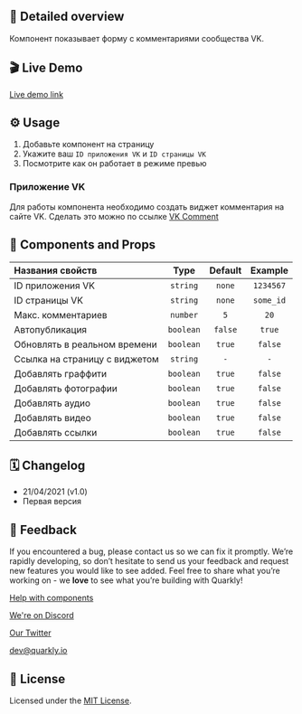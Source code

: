 ## 📖 Detailed overview

Компонент показывает форму с комментариями сообщества VK.

## 🎬 Live Demo

[Live demo link](https://quarkly-catalog.netlify.app/vkcomment/)

## ⚙️ Usage

 1. Добавьте компонент на страницу
 2. Укажите ваш `ID приложения VK` и `ID страницы VK`
 3. Посмотрите как он работает в режиме превью

### Приложение VK

Для работы компонента необходимо создать виджет комментария на сайте VK.
Сделать это можно по ссылке [VK Comment](https://vk.com/dev/Comments)


## 🧩 Components and Props

| Названия свойств              |   Type    | Default |  Example  |
| :---------------------------- | :-------: | :-----: | :-------: |
| ID приложения VK              | `string`  | `none`  | `1234567` |
| ID страницы VK                | `string`  | `none`  | `some_id` |
| Макс. комментариев            | `number`  |   `5`   |   `20`    |
| Автопубликация                | `boolean` | `false` |  `true`   |
| Обновлять в реальном времени  | `boolean` | `true`  |  `false`  |
| Ссылка на страницу с виджетом | `string`  |   `-`   |    `-`    |
| Добавлять граффити            | `boolean` | `true`  |  `false`  |
| Добавлять фотографии          | `boolean` | `true`  |  `false`  |
| Добавлять аудио               | `boolean` | `true`  |  `false`  |
| Добавлять видео               | `boolean` | `true`  |  `false`  |
| Добавлять ссылки              | `boolean` | `true`  |  `false`  |

## 🗓 Changelog

 - 21/04/2021 (v1.0)
 - Первая версия

## 📮 Feedback

If you encountered a bug, please contact us so we can fix it promptly. We’re rapidly developing, so don’t hesitate to send us your feedback and request new features you would like to see added. Feel free to share what you’re working on - we **love** to see what you’re building with Quarkly!

[Help with components](https://community.quarkly.io/c/requests/11)

[We're on Discord](https://discord.gg/f9KhSMGX)

[Our Twitter](https://twitter.com/quarklyapp)

[dev@quarkly.io](mailto:dev@quarkly.io)

## 📝 License

Licensed under the [MIT License](https://raw.githubusercontent.com/quarkly/community-kit/master/LICENSE).
